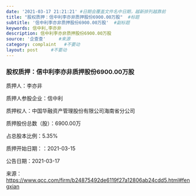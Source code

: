 ```yaml
---
date: '2021-03-17 21:21:21' #日期会覆盖文件名中日期，越新排列越靠前
title: "股权质押：信中利李亦非质押股份6900.00万股"  #标题
subtitle: '信中利李亦非质押股份6900.00万股'  #副标题
keywords: 信中利,李亦非
description: 信中利李亦非质押股份6900.00万股
source: '企查查'     #来源
category: complaint   #不要动
layout: post     #不要动
---
```


### 股权质押：信中利李亦非质押股份6900.00万股

质押人：李亦非

质押人参股企业：信中利

质押权人：中国华融资产管理股份有限公司海南省分公司

质押股份总数（股）：6900.00万

占总股本比例：5.35%

质押开始日期：：2021-03-15

公告日期：2021-03-17

来源：https://www.qcc.com/firm/b24875492de6119f27a12806ab24cdd5.html#fengxian
